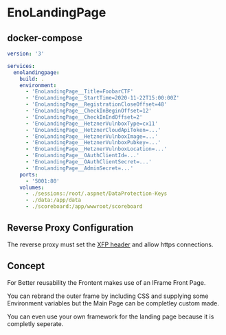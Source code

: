 # EnoLandingPage

## docker-compose

```yaml
version: '3'

services:
  enolandingpage:
    build: .
    environment:
      - 'EnoLandingPage__Title=FoobarCTF'
      - 'EnoLandingPage__StartTime=2020-11-22T15:00:00Z'
      - 'EnoLandingPage__RegistrationCloseOffset=48'
      - 'EnoLandingPage__CheckInBeginOffset=12'
      - 'EnoLandingPage__CheckInEndOffset=2'
      - 'EnoLandingPage__HetznerVulnboxType=cx11'
      - 'EnoLandingPage__HetznerCloudApiToken=...'
      - 'EnoLandingPage__HetznerVulnboxImage=...'
      - 'EnoLandingPage__HetznerVulnboxPubkey=...'
      - 'EnoLandingPage__HetznerVulnboxLocation=...'
      - 'EnoLandingPage__OAuthClientId=...'
      - 'EnoLandingPage__OAuthClientSecret=...'
      - 'EnoLandingPage__AdminSecret=...'
    ports:
      - '5001:80'
    volumes:
      - ./sessions:/root/.aspnet/DataProtection-Keys
      - ./data:/app/data
      - ./scoreboard:/app/wwwroot/scoreboard
```

## Reverse Proxy Configuration

The reverse proxy must set the [XFP header](https://developer.mozilla.org/en-US/docs/Web/HTTP/Headers/X-Forwarded-Proto) and allow https connections.

## Concept

For Better reusability the Frontent makes use of an IFrame Front Page.

You can rebrand the outer frame by including CSS and supplying some Environment variables but the Main Page can be completley custom made.

You can even use your own framework for the landing page because it is completly seperate.
